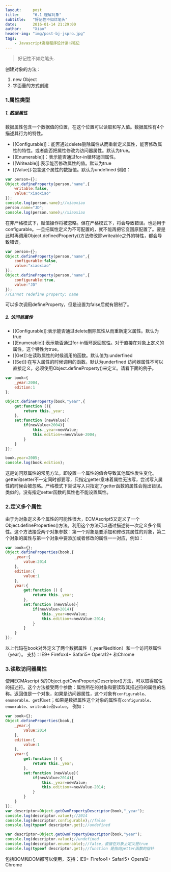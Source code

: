 ```yaml
---
layout:     post
title:      "6.1 理解对象"
subtitle:   "好记性不如烂笔头"
date:       2016-01-14 21:29:00
author:     "Xiao"
header-img: "img/post-bj-jspro.jpg"
tags:
    - Javascript高级程序设计读书笔记
---
```


>好记性不如烂笔头.

创建对象的方法：

1. new Object
2. 字面量的方式创建

### 1.属性类型

##### 1. 数据属性

数据属性包含一个数据值的位置，在这个位置可以读取和写入值。数据属性有4个描述其行为的特性。

- [[Configurable]]：能否通过delete删除属性从而重新定义属性，能否修改属性的特性。或者能否把属性修改为访问器属性。默认为true。
- [[Enumerable]]：表示能否通过for-in循环返回属性。
- [[Writeable]]:表示能否修改属性的值。默认为true
- [[Value]]:包含这个属性的数据值。默认为undefined
例如：

```javascript
var person={};
Object.defineProperty(person,"name",{
	writable:false,
	value:"xiaoxiao"
});
console.log(person.name);//xiaoxiao
person.name="JD";
console.log(person.name);//xiaoxiao
```

在非严格模式下，赋值操作将被忽略。但在严格模式下，将会导致错误。也适用于configurable。一旦把属性定义为不可配置的，就不能再把它变回原配置了。要是此时再调用Object.definedProperty()方法修改除writeable之外的特性，都会导致错误。

```javascript
var person={};
Object.defineProperty(person,"name",{
	configurable:false,
	value:"xiaoxiao"
});
Object.defineProperty(person,"name",{
	configurable:true,
	value:"JD"
});
//Cannot redefine property: name
```

可以多次调用defineProperty，但是设置为false后就有限制了。

##### 2. 访问器属性

- [[Configurable]]:表示能否通过delete删除属性从而重新定义属性。默认为true
- [[Enumerable]]:表示能否通过for-in循环返回属性。对于直接在对象上定义的属性，这个特性为true。
- [[Get]]:在读取属性的时候调用的函数。默认值为:underfined
- [[Set]]:在写入属性的时候调用的函数。默认为underfined
访问器属性不可以直接定义，必须使用Object.defineProperty()来定义。请看下面的例子。

```javascript
var book={
	_year:2004,
	edition:1
};

Object.defineProperty(book,"year",{
	get:function (){
		return this._year;
	},
	set:function (newValue){
		if(newValue>2004){
			this._year=newValue;
			this.edition+=newValue-2004;
		}
	}
});

book.year=2005;
console.log(book.edition);
```

这是访问器属性的常见方法，即设置一个属性的值会导致其他属性发生变化。getter和setter不一定同时都要写，只指定getter意味着属性无法写，尝试写入属性的时候会被忽略。严格模式下尝试写入只指定了getter函数的属性会抛出错误。类似的。没有指定setter函数的属性也不能设置属性。

### 2.定义多个属性

由于为对象定义多个属性的可能性很大，ECMAscript5又定义了一个Object.defineProperties()方法。利用这个方法可以通过描述符一次定义多个属性。这个方法接受两个对象参数：第一个对象是要添加和修改其属性的对象，第二个对象的属性与第一个对象中要添加或者修改的属性一一对应，例如：

```javascript
var book={};
Object.defineProperties(book,{
	_year:{
		value:2014
	},
	edition:{
		value:1
	},
	year:{
		get:function () {
			return this._year;
		},
		set:function (newValue){
			if(newValue>2014){
				this._year=newValue;
				this.edition+=newValue-2014;
			}
		}
	}
});
```

以上代码在book对外定义了两个数据属性（_year和edition）和一个访问器属性（year）。
支持：IE9+ Firefox4+ Safari5+ Opera12+ 和Chrome

### 3.读取访问器属性

使用ECMAscript 5的Object.getOwnPropertyDescriptor()方法，可以取得属性的描述符。这个方法接受两个参数：属性所在的对象和要读取其描述符的属性的名称。返回值是一个对象，如果是访问器属性，这个对象有`configurable`、`enumerable`、`get`和`set`；如果是数据属性这个对象的属性有`configurable`、`enumrable`、`writeable`和`value`。
例如：

```javascript
var book={};
Object.defineProperties(book,{
	_year:{
		value:2014
	},
	edition:{
		value:1
	},
	year:{
		get:function () {
			return this._year;
		},
		set:function (newValue){
			if(newValue>2014){
				this._year=newValue;
				this.edition+=newValue-2014;
			}
		}
	}
});
var descriptor=Object.getOwnPropertyDescriptor(book,"_year");
console.log(descriptor.value);//2014
console.log(descriptor.configurable);//false
console.log(typeof descriptor.get);//undefined

var descriptor=Object.getOwnPropertyDescriptor(book,"year");
console.log(descriptor.value);//undefined
console.log(descriptor.enumerable);//false，直接在对象上定义是true
console.log(typeof descriptor.get);//function 是指向getter函数的指针
```


包括BOM和DOM都可以使用，支持：IE9+ Firefox4+ Safari5+ Opera12+ Chrome



